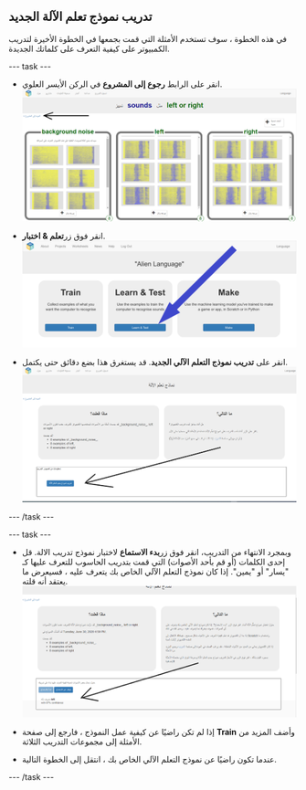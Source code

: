 ## تدريب نموذج تعلم الآلة الجديد
في هذه الخطوة ، سوف تستخدم الأمثلة التي قمت بجمعها في الخطوة الأخيرة لتدريب الكمبيوتر على كيفية التعرف على كلماتك الجديدة.

--- task ---

+ انقر على الرابط **رجوع إلى المشروع** في الركن الأيسر العلوي. ![سهم يشير إلى العودة إلى زر المشروع](images/8-right-annotated.png)

+ انقر فوق زر**تعلم & اختبار**. ![سهم يشير إلى زر التعلم والاختبار](images/learn-test-annotated.png)

+ انقر على **تدريب نموذج التعلم الآلي الجديد**. قد يستغرق هذا بضع دقائق حتى يكتمل. ![يشير السهم لتدريب نموذج تعلم الآلة الجديد](images/train-annotated.png)

--- /task ---

--- task ---

+ وبمجرد الانتهاء من التدريب، انقر فوق زر**بدء الاستماع** لاختبار نموذج تدريب الالة. قل إحدى الكلمات (أو قم بأحد الأصوات) التي قمت بتدريب الحاسوب للتعرف عليها كـ "يسار" أو "يمين". إذا كان نموذج التعلم الآلي الخاص بك يتعرف عليه ، فسيعرض ما يعتقد أنه قلته. ![يشير السهم إلى ما يعتقد الكمبيوتر فعله](images/start-listening-annotated.png)

+ إذا لم تكن راضيًا عن كيفية عمل النموذج ، فارجع إلى صفحة **Train** وأضف المزيد من الأمثلة إلى مجموعات التدريب الثلاثة.

+ عندما تكون راضيًا عن نموذج التعلم الآلي الخاص بك ، انتقل إلى الخطوة التالية.

--- /task ---

